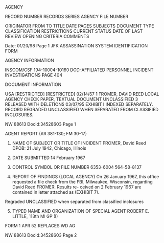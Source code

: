 AGENCY

RECORD NUMBER
RECORDS SERIES
AGENCY FILE NUMBER

ORIGINATOR
FROM
TO
TITLE
DATE
PAGES
SUBJECTS
DOCUMENT TYPE
CLASSIFICATION
RESTRICTIONS
CURRENT STATUS
DATE OF LAST REVIEW
OPENING CRITERIA
COMMENTS

Date: 01/20/98
Page 1
JFK ASSASSINATION SYSTEM
IDENTIFICATION FORM

AGENCY INFORMATION

INSCOM/CSF
194-10004-10160
DOD-AFFILIATED PERSONNEL INCIDENT INVESTIGATIONS
PAGE 404

DOCUMENT INFORMATION

USA
[RESTRICTED]
[RESTRICTED]
02/14/67
1
FROMER, DAVID REED
LOCAL AGENCY CHECK
PAPER, TEXTUAL DOCUMENT
UNCLASSIFIED
3
RELEASED WITH DELETIONS
03/07/95
EXHIBIT I INDEXED SEPARATELY. RECORD REGRADED
UNCLASSIFIED WHEN SEPARATED FROM CLASSIFIED
INCLOSURES.

NW 88613 Docid:34528603 Page 1

AGENT REPORT
(AR 381-130; FM 30-17)

1. NAME OF SUBJECT OR TITLE OF INCIDENT
FROMER, David Reed
DPOB: 21 July 1942, Chicago, Illinois
2. DATE SUBMITTED
14 February 1967
3. CONTROL SYMBOL OR FILE NUMBER
6353-6004 564-58-8137

4. REPORT OF FINDINGS
(LOCAL AGENCY) On 26 January 1967, this office requested a file check
from the FBI, Milwaukee, Wisconsin, regarding David Reed FROMER. Results re-
ceived on 2 February 1967 are contained in letter attached as (EXHIBIT 7).

Regraded UNCLASSIFIED
when separated from
classified inclosures

5. TYPED NAME AND ORGANIZATION OF SPECIAL AGENT
ROBERT E. LITTLE, 113th MI GP (I)

FORM
1 APR 52 REPLACES WD AG

NW 88613 Docid:34528603 Page 2
